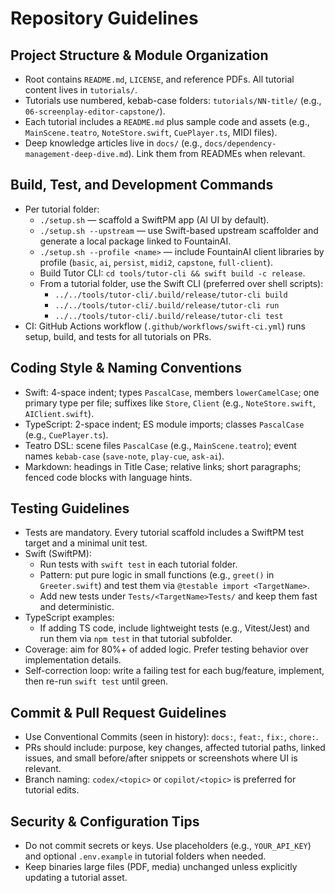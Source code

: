 # Repository Guidelines

## Project Structure & Module Organization
- Root contains `README.md`, `LICENSE`, and reference PDFs. All tutorial content lives in `tutorials/`.
- Tutorials use numbered, kebab-case folders: `tutorials/NN-title/` (e.g., `06-screenplay-editor-capstone/`).
- Each tutorial includes a `README.md` plus sample code and assets (e.g., `MainScene.teatro`, `NoteStore.swift`, `CuePlayer.ts`, MIDI files).
- Deep knowledge articles live in `docs/` (e.g., `docs/dependency-management-deep-dive.md`). Link them from READMEs when relevant.

## Build, Test, and Development Commands
- Per tutorial folder:
  - `./setup.sh` — scaffold a SwiftPM app (AI UI by default).
  - `./setup.sh --upstream` — use Swift-based upstream scaffolder and generate a local package linked to FountainAI.
  - `./setup.sh --profile <name>` — include FountainAI client libraries by profile (`basic`, `ai`, `persist`, `midi2`, `capstone`, `full-client`).
  - Build Tutor CLI: `cd tools/tutor-cli && swift build -c release`.
  - From a tutorial folder, use the Swift CLI (preferred over shell scripts):
    - `../../tools/tutor-cli/.build/release/tutor-cli build`
    - `../../tools/tutor-cli/.build/release/tutor-cli run`
    - `../../tools/tutor-cli/.build/release/tutor-cli test`
- CI: GitHub Actions workflow (`.github/workflows/swift-ci.yml`) runs setup, build, and tests for all tutorials on PRs.

## Coding Style & Naming Conventions
- Swift: 4-space indent; types `PascalCase`, members `lowerCamelCase`; one primary type per file; suffixes like `Store`, `Client` (e.g., `NoteStore.swift`, `AIClient.swift`).
- TypeScript: 2-space indent; ES module imports; classes `PascalCase` (e.g., `CuePlayer.ts`).
- Teatro DSL: scene files `PascalCase` (e.g., `MainScene.teatro`); event names `kebab-case` (`save-note`, `play-cue`, `ask-ai`).
- Markdown: headings in Title Case; relative links; short paragraphs; fenced code blocks with language hints.

## Testing Guidelines
- Tests are mandatory. Every tutorial scaffold includes a SwiftPM test target and a minimal unit test.
- Swift (SwiftPM):
  - Run tests with `swift test` in each tutorial folder.
  - Pattern: put pure logic in small functions (e.g., `greet()` in `Greeter.swift`) and test them via `@testable import <TargetName>`.
  - Add new tests under `Tests/<TargetName>Tests/` and keep them fast and deterministic.
- TypeScript examples:
  - If adding TS code, include lightweight tests (e.g., Vitest/Jest) and run them via `npm test` in that tutorial subfolder.
- Coverage: aim for 80%+ of added logic. Prefer testing behavior over implementation details.
- Self-correction loop: write a failing test for each bug/feature, implement, then re-run `swift test` until green.

## Commit & Pull Request Guidelines
- Use Conventional Commits (seen in history): `docs:`, `feat:`, `fix:`, `chore:`.
- PRs should include: purpose, key changes, affected tutorial paths, linked issues, and small before/after snippets or screenshots where UI is relevant.
- Branch naming: `codex/<topic>` or `copilot/<topic>` is preferred for tutorial edits.

## Security & Configuration Tips
- Do not commit secrets or keys. Use placeholders (e.g., `YOUR_API_KEY`) and optional `.env.example` in tutorial folders when needed.
- Keep binaries large files (PDF, media) unchanged unless explicitly updating a tutorial asset.
